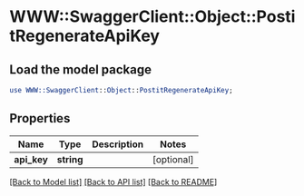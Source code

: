 # WWW::SwaggerClient::Object::PostitRegenerateApiKey

## Load the model package
```perl
use WWW::SwaggerClient::Object::PostitRegenerateApiKey;
```

## Properties
Name | Type | Description | Notes
------------ | ------------- | ------------- | -------------
**api_key** | **string** |  | [optional] 

[[Back to Model list]](../README.md#documentation-for-models) [[Back to API list]](../README.md#documentation-for-api-endpoints) [[Back to README]](../README.md)


